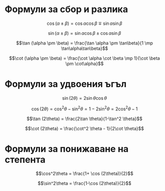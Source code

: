 # Формули за сбор и разлика

$$\cos (\alpha \pm \beta) = \cos \alpha \cos \beta \mp \sin \alpha \sin\beta$$

$$\sin (\alpha \pm \beta) = \sin\alpha\cos\beta \pm \cos\alpha \sin \beta$$

$$\tan (\alpha \pm \beta) = \frac{\tan \alpha \pm \tan\beta}{1 \mp \tan\alpha\tan\beta}$$

$$\cot (\alpha \pm \beta) = \frac{\cot \alpha \cot \beta \mp 1}{\cot \beta \pm \cot\alpha}$$

# Формули за удвоения ъгъл

$$\sin (2\theta) = 2\sin\theta\cos\theta$$

$$\cos (2\theta) = \cos^2 \theta - \sin^2 \theta = 1 - 2\sin^2 \theta = 2\cos^2 \theta - 1$$

$$\tan (2\theta) = \frac{2\tan \theta}{1-\tan^2 \theta}$$

$$\cot (2\theta) = \frac{\cot^2 \theta - 1}{2\cot \theta}$$

# Формули за понижаване на степента

$$\cos^2\theta = \frac{1+ \cos (2\theta)}{2}$$

$$\sin^2\theta = \frac{1-\cos (2\theta)}{2}$$